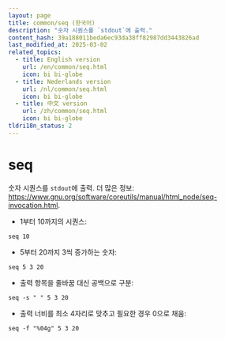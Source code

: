 ```yaml
---
layout: page
title: common/seq (한국어)
description: "숫자 시퀀스를 `stdout`에 출력."
content_hash: 39a188011beda6ec93da38ff82987dd3443826ad
last_modified_at: 2025-03-02
related_topics:
  - title: English version
    url: /en/common/seq.html
    icon: bi bi-globe
  - title: Nederlands version
    url: /nl/common/seq.html
    icon: bi bi-globe
  - title: 中文 version
    url: /zh/common/seq.html
    icon: bi bi-globe
tldri18n_status: 2
---
```

# seq

숫자 시퀀스를 `stdout`에 출력.
더 많은 정보: <https://www.gnu.org/software/coreutils/manual/html_node/seq-invocation.html>.

- 1부터 10까지의 시퀀스:

`seq 10`

- 5부터 20까지 3씩 증가하는 숫자:

`seq 5 3 20`

- 출력 항목을 줄바꿈 대신 공백으로 구분:

`seq -s " " 5 3 20`

- 출력 너비를 최소 4자리로 맞추고 필요한 경우 0으로 채움:

`seq -f "%04g" 5 3 20`
